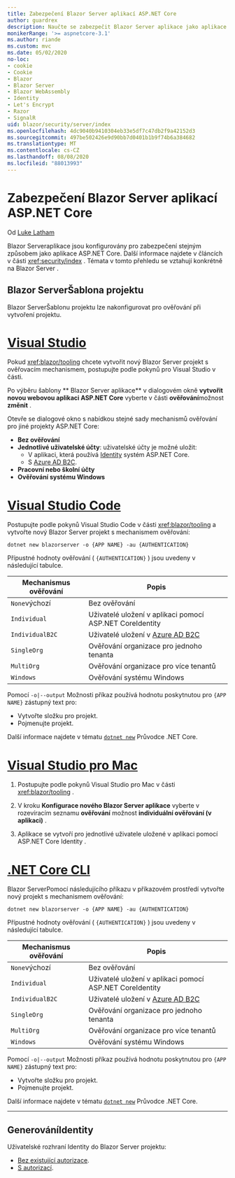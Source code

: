 ```yaml
---
title: Zabezpečení Blazor Server aplikací ASP.NET Core
author: guardrex
description: Naučte se zabezpečit Blazor Server aplikace jako aplikace ASP.NET Core.
monikerRange: '>= aspnetcore-3.1'
ms.author: riande
ms.custom: mvc
ms.date: 05/02/2020
no-loc:
- cookie
- Cookie
- Blazor
- Blazor Server
- Blazor WebAssembly
- Identity
- Let's Encrypt
- Razor
- SignalR
uid: blazor/security/server/index
ms.openlocfilehash: 4dc9040b9410304eb33e5df7c47db2f9a42152d3
ms.sourcegitcommit: 497be502426e9d90bb7d0401b1b9f74b6a384682
ms.translationtype: MT
ms.contentlocale: cs-CZ
ms.lasthandoff: 08/08/2020
ms.locfileid: "88013993"
---
```

# <a name="secure-aspnet-core-no-locblazor-server-apps"></a>Zabezpečení Blazor Server aplikací ASP.NET Core

Od [Luke Latham](https://github.com/guardrex)

Blazor Serveraplikace jsou konfigurovány pro zabezpečení stejným způsobem jako aplikace ASP.NET Core. Další informace najdete v článcích v části <xref:security/index> . Témata v tomto přehledu se vztahují konkrétně na Blazor Server . 

## <a name="no-locblazor-server-project-template"></a>Blazor ServerŠablona projektu

Blazor ServerŠablonu projektu lze nakonfigurovat pro ověřování při vytvoření projektu.

# <a name="visual-studio"></a>[Visual Studio](#tab/visual-studio)

Pokud <xref:blazor/tooling> chcete vytvořit nový Blazor Server projekt s ověřovacím mechanismem, postupujte podle pokynů pro Visual Studio v části.

Po výběru šablony ** Blazor Server aplikace** v dialogovém okně **vytvořit novou webovou aplikaci ASP.NET Core** vyberte v části **ověřování**možnost **změnit** .

Otevře se dialogové okno s nabídkou stejné sady mechanismů ověřování pro jiné projekty ASP.NET Core:

* **Bez ověřování**
* **Jednotlivé uživatelské účty**: uživatelské účty je možné uložit:
  * V aplikaci, která používá [Identity](xref:security/authentication/identity) systém ASP.NET Core.
  * S [Azure AD B2C](xref:security/authentication/azure-ad-b2c).
* **Pracovní nebo školní účty**
* **Ověřování systému Windows**

# <a name="visual-studio-code"></a>[Visual Studio Code](#tab/visual-studio-code)

Postupujte podle pokynů Visual Studio Code v části <xref:blazor/tooling> a vytvořte nový Blazor Server projekt s mechanismem ověřování:

```dotnetcli
dotnet new blazorserver -o {APP NAME} -au {AUTHENTICATION}
```

Přípustné hodnoty ověřování ( `{AUTHENTICATION}` ) jsou uvedeny v následující tabulce.

| Mechanismus ověřování | Popis |
| ------------------------ | ----------- |
| `None`výchozí         | Bez ověřování |
| `Individual`             | Uživatelé uložení v aplikaci pomocí ASP.NET CoreIdentity |
| `IndividualB2C`          | Uživatelé uložení v [Azure AD B2C](xref:security/authentication/azure-ad-b2c) |
| `SingleOrg`              | Ověřování organizace pro jednoho tenanta |
| `MultiOrg`               | Ověřování organizace pro více tenantů |
| `Windows`                | Ověřování systému Windows |

Pomocí `-o|--output` Možnosti příkaz používá hodnotu poskytnutou pro `{APP NAME}` zástupný text pro:

* Vytvořte složku pro projekt.
* Pojmenujte projekt.

Další informace najdete v tématu [`dotnet new`](/dotnet/core/tools/dotnet-new) Průvodce .NET Core.

# <a name="visual-studio-for-mac"></a>[Visual Studio pro Mac](#tab/visual-studio-mac)

1. Postupujte podle pokynů Visual Studio pro Mac v části <xref:blazor/tooling> .

1. V kroku **Konfigurace nového Blazor Server aplikace** vyberte v rozevíracím seznamu **ověřování** možnost **individuální ověřování (v aplikaci)** .

1. Aplikace se vytvoří pro jednotlivé uživatele uložené v aplikaci pomocí ASP.NET Core Identity .

# <a name="net-core-cli"></a>[.NET Core CLI](#tab/netcore-cli/)

Blazor ServerPomocí následujícího příkazu v příkazovém prostředí vytvořte nový projekt s mechanismem ověřování:

```dotnetcli
dotnet new blazorserver -o {APP NAME} -au {AUTHENTICATION}
```

Přípustné hodnoty ověřování ( `{AUTHENTICATION}` ) jsou uvedeny v následující tabulce.

| Mechanismus ověřování | Popis |
| ------------------------ | ----------- |
| `None`výchozí         | Bez ověřování |
| `Individual`             | Uživatelé uložení v aplikaci pomocí ASP.NET CoreIdentity |
| `IndividualB2C`          | Uživatelé uložení v [Azure AD B2C](xref:security/authentication/azure-ad-b2c) |
| `SingleOrg`              | Ověřování organizace pro jednoho tenanta |
| `MultiOrg`               | Ověřování organizace pro více tenantů |
| `Windows`                | Ověřování systému Windows |

Pomocí `-o|--output` Možnosti příkaz používá hodnotu poskytnutou pro `{APP NAME}` zástupný text pro:

* Vytvořte složku pro projekt.
* Pojmenujte projekt.

Další informace najdete v tématu [`dotnet new`](/dotnet/core/tools/dotnet-new) Průvodce .NET Core.

---

## <a name="scaffold-no-locidentity"></a>GenerováníIdentity

Uživatelské rozhraní Identity do Blazor Server projektu:

* [Bez existující autorizace](xref:security/authentication/scaffold-identity#scaffold-identity-into-a-blazor-server-project-without-existing-authorization).
* [S autorizací](xref:security/authentication/scaffold-identity#scaffold-identity-into-a-blazor-server-project-with-authorization).
